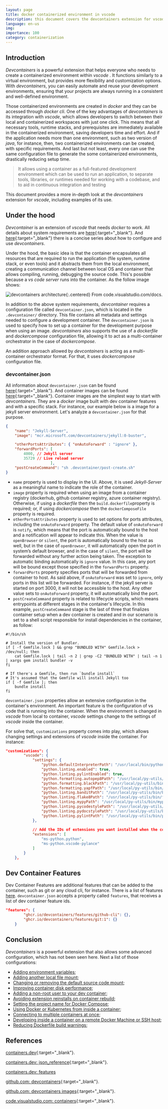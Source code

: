 ```yaml
---
layout: page
title: docker containerized environment in vscode
description: this document covers the devcontainers extension for vscode, which enables to work with containerized environments
language: en-us
img: 
importance: 100
category: containerization
---
```

## Introduction

*Devcontainers* is a powerful extension that helps everyone who needs to create a containerized environment within *vscode* . It functions similarly to a virtual environment, but provides more flexibility and customization options. With *devcontainers*, you can easily automate and reuse your development environments, ensuring that your projects are always running in a consistent and well-defined environment.

Those containerized environments are created in *docker* and they can be accessed through *docker cli*. One of the key advantages of *devcontainers* is its integration with *vscode*, which allows developers to switch between their local and containerized workspaces with just one click. This means that all necessary tools, runtime stacks, and prerequisites are immediately available in the containerized environment, saving developers time and effort. And if the application needs more than one environment, such as two version of *java*, for instance, then, two containerized environments can be created, with specific requirements. And last but not least, every one can use the same configuration file to generate the some containerized environments, drastically reducing setup time.

> It allows using a container as a full-featured development environment which can be used to run an application, to separate tools, libraries, or runtimes needed for working with a codebase, and to aid in continuous integration and testing

This document provides a more in-depth look at the *devcontainers* extension for *vscode*, including examples of its use.

## Under the hood

*Devcontainer* is an extension of *vscode* that needs *docker* to work. All details about system requirements are [here](https://code.visualstudio.com/docs/devcontainers/containers#_getting-started){:target="_blank"}. And [here](https://learn.microsoft.com/en-us/shows/beginners-series-to-dev-containers/?wt.mc_id=devcloud-11496-cxa){:target="_blank"} there is a concise series about how to configure and use *devcontainers*.

Under the hood, the basic idea is that the container encapsulates all resources that are required to run the application (file system, runtime stack, or even tools) and it abstracts them from the local environment, creating a communication channel between local OS and container that allows compiling, running, debugging the source code. This's possible because a *vs code server* runs into the container. As the follow image shows:

![devcontainers architecture](/assets/img/content/dev-container/architecture-containers.png){:.centered}
From code.visualstudio.com/docs.

In addition to the above system requirements, *devcontainer* requires a configuration file called `devcontainer.json`, which is located in the `.devcontainer/` directory. This file contains all metadata and settings needed to configure a development container. The `devcontainer.json` is used to specify how to set up a container for the development purpose when using an image. *devcontainers* also supports the use of a *dockerfile* and *dockercompose* configuration file, allowing it to act as a multi-container orchestrator in the case of *dockercompose*.

An addition approach allowed by *devcontainers* is acting as a multi-container orchestrator format. For that, it uses *dockercompose* configuration file.

### devcontainer.json

All information about `devcontainer.json` can be found [here](https://containers.dev/implementors/json_reference/){:target="_blank"}. And container images can be found [here](https://github.com/devcontainers/images/tree/main/src){:target="_blank"}. Container images are the simplest way to start with *devcontainers*. They are a *docker* image built with dev container features and with a specific stack. For instance, our example below is a image for a jekyll server environment. Let's analyze a `devcontainer.json` for that purpose.

~~~ json
{
	"name": "Jekyll-Server",
	"image": "mcr.microsoft.com/devcontainers/jekyll:0-buster",

	"otherPortsAttributes": { "onAutoForward" : "ignore" },
	"forwardPorts": [
		4000, // Jekyll server
		35729 // Live reload server
	                ],
	"postCreateCommand": "sh .devcontainer/post-create.sh"
}
~~~

* `name` property is used to display in the UI. Above, it is used *Jekyll-Server* as a meaningful name to indicate the role of the container.
* `image` property is required when using an image from a container registry (dockerhub, github container registry, azure container registry). Otherwise, if using a *dockerfile* then the `build.dockerfile`property is required; or, if using *dockercompose* then the `dockerComposeFile` property is required.
* `otherPortsAttributes` property is used to set options for ports attributes, including the `onAutoForward` property. The default value of `onAutoForward` is `notify`, which means that the port is automatically bound to the host and a notification will appear to indicate this. When the value is `openBrowser` or `silent`, the port is automatically bound to the host as well, but in the case of `openBrowser`, it will automatically open the port in system’s default browser, and in the case of `silent`, the port will be forwarded without any further action being taken. The exception to automatic binding automatically is `ignore` value. In this case, any port will be bound except those specified in the `forwardPorts` property.
* `forwardPorts` property specifies ports that will be forwarded from container to host. As said above, if `onAutoForward` was set to `ignore`, only ports in this list will be forwarded. For instance, if the jekyll server is started on port 3000, it will not be accessible to the host. Any other value sets to `onAutoForward` property, it will automatically bind the port.
* `postCreateCommand` property is related to lifecycle scripts, which means entrypoints at different stages in the container's lifecycle. In this example, `postCreateCommand` stage is the last of three that finalizes container setup when a dev container is created and in our scenario is set to a shell script responsible for install dependencies in the container, as follow:

~~~ shell
#!/bin/sh

# Install the version of Bundler.
if [ -f Gemfile.lock ] && grep "BUNDLED WITH" Gemfile.lock > /dev/null; then
    cat Gemfile.lock | tail -n 2 | grep -C2 "BUNDLED WITH" | tail -n 1 | xargs gem install bundler -v
fi

# If there's a Gemfile, then run `bundle install`
# It's assumed that the Gemfile will install Jekyll too
if [ -f Gemfile ]; then
    bundle install
fi
~~~

`devcontainer.json` properties allow an extensive configuration in the container's environment. An important feature is the configuration of vs code that is running into the container. When the environment is changed in *vscode* from local to container, *vscode* settings change to the settings of *vscode* inside the container.

For solve that, `customizations` property comes into play, which allows changing settings and extensions of *vscode* inside the container. For instance:

~~~ json
"customizations": {
		"vscode": {
			"settings": { 
				"python.defaultInterpreterPath": "/usr/local/bin/python",
				"python.linting.enabled": true,
				"python.linting.pylintEnabled": true,
				"python.formatting.autopep8Path": "/usr/local/py-utils/bin/autopep8",
				"python.formatting.blackPath": "/usr/local/py-utils/bin/black",
				"python.formatting.yapfPath": "/usr/local/py-utils/bin/yapf",
				"python.linting.banditPath": "/usr/local/py-utils/bin/bandit",
				"python.linting.flake8Path": "/usr/local/py-utils/bin/flake8",
				"python.linting.mypyPath": "/usr/local/py-utils/bin/mypy",
				"python.linting.pycodestylePath": "/usr/local/py-utils/bin/pycodestyle",
				"python.linting.pydocstylePath": "/usr/local/py-utils/bin/pydocstyle",
				"python.linting.pylintPath": "/usr/local/py-utils/bin/pylint"
			},
			
			// Add the IDs of extensions you want installed when the container is created.
			"extensions": [
				"ms-python.python",
				"ms-python.vscode-pylance"
			]
		}
	},
~~~

## Dev Container Features

Dev Container Features are additional features that can be added to the container, such as git or any cloud cli, for instance. There is a list of features [here](https://containers.dev/features). `devcontainer.json` accepts a property called `features`, that receives a list of dev container feature ids.

~~~ json
"features": { 
        "ghcr.io/devcontainers/features/github-cli": {}, 
        "ghcr.io/devcontainers/features/git:1": {}
    }
~~~

## Conclusion

*Devcontainers* is a powerful extension that also allows some advanced configuration, which has not been seen here. Next a list of those configurations:

* [Adding environment variables](https://code.visualstudio.com/remote/advancedcontainers/environment-variables);
* [Adding another local file mount](https://code.visualstudio.com/remote/advancedcontainers/add-local-file-mount);
* [Changing or removing the default source code mount](https://code.visualstudio.com/remote/advancedcontainers/change-default-source-mount);
* [Improving container disk performance](https://code.visualstudio.com/remote/advancedcontainers/improve-performance);
* [Adding a non-root user to your dev container](https://code.visualstudio.com/remote/advancedcontainers/add-nonroot-user);
* [Avoiding extension reinstalls on container rebuild](https://code.visualstudio.com/remote/advancedcontainers/avoid-extension-reinstalls);
* [Setting the project name for Docker Compose](https://code.visualstudio.com/remote/advancedcontainers/set-docker-compose-project-name);
* [Using Docker or Kubernetes from inside a container](https://code.visualstudio.com/remote/advancedcontainers/use-docker-kubernetes);
* [Connecting to multiple containers at once](https://code.visualstudio.com/remote/advancedcontainers/connect-multiple-containers);
* [Developing inside a container on a remote Docker Machine or SSH host](https://code.visualstudio.com/remote/advancedcontainers/develop-remote-host);
* [Reducing Dockerfile build warnings](https://code.visualstudio.com/remote/advancedcontainers/reduce-docker-warnings);

## References

[containers.dev](https://containers.dev){:target="_blank"}.

[containers.dev: json_reference](https://containers.dev/implementors/json_reference/){:target="_blank"}.

[containers.dev: features](https://containers.dev/features)

[github.com: devcontainers](https://github.com/devcontainers){:target="_blank"}.

[github.com: devcontainers images](https://github.com/devcontainers/images/tree/main/src){:target="_blank"}.

[code.visualstudio.com: containers](https://code.visualstudio.com/docs/devcontainers/containers){:target="_blank"}.